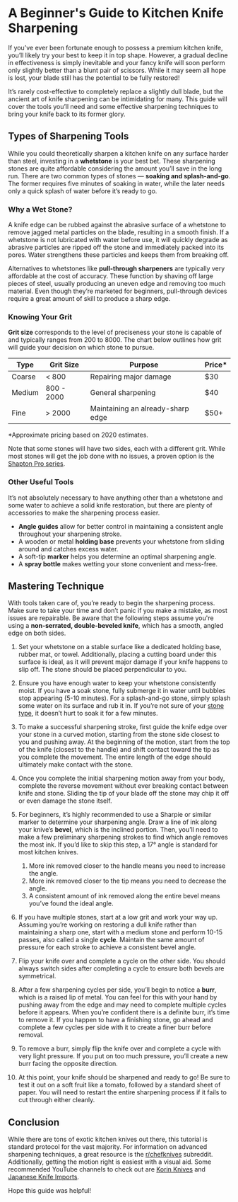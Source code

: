 # A Beginner's Guide to Kitchen Knife Sharpening
If you’ve ever been fortunate enough to possess a premium kitchen knife, you’ll likely try your best to keep it in top shape. However, a gradual decline in effectiveness is simply inevitable and your fancy knife will soon perform only slightly better than a blunt pair of scissors. While it may seem all hope is lost, your blade still has the potential to be fully restored! 

It’s rarely cost-effective to completely replace a slightly dull blade, but the ancient art of knife sharpening can be intimidating for many. This guide will cover the tools you’ll need and some effective sharpening techniques to bring your knife back to its former glory.

## Types of Sharpening Tools<a name="types-of-sharpening-tools"></a>
While you could theoretically sharpen a kitchen knife on any surface harder than steel, investing in a **whetstone** is your best bet. These sharpening stones are quite affordable considering the amount you’ll save in the long run. There are two common types of stones — **soaking and splash-and-go**. The former requires five minutes of soaking in water, while the later needs only a quick splash of water before it’s ready to go.

### Why a Wet Stone?
A knife edge can be rubbed against the abrasive surface of a whetstone to remove jagged metal particles on the blade, resulting in a smooth finish. If a whetstone is not lubricated with water before use, it will quickly degrade as abrasive particles are ripped off the stone and immediately packed into its pores. Water strengthens these particles and keeps them from breaking off.

Alternatives to whetstones like **pull-through sharpeners** are typically very affordable at the cost of accuracy. These function by shaving off large pieces of steel, usually producing an uneven edge and removing too much material. Even though they’re marketed for beginners, pull-through devices require a great amount of skill to produce a sharp edge.

### Knowing Your Grit
**Grit size** corresponds to the level of preciseness your stone is capable of and typically ranges from 200 to 8000. The chart below outlines how grit will guide your decision on which stone to pursue.

| Type | Grit Size | Purpose | Price* |
| ------ | ------ | ------ | ------ |
| Coarse | < 800 | Repairing major damage | $30 |
| Medium | 800 - 2000 | General sharpening | $40 |
| Fine | > 2000 | Maintaining an already-sharp edge | $50+ |

*Approximate pricing based on 2020 estimates.

Note that some stones will have two sides, each with a different grit. While most stones will get the job done with no issues, a proven option is the [Shapton Pro series](https://www.chefknivestogo.com/shaptonpro.html).

### Other Useful Tools
It’s not absolutely necessary to have anything other than a whetstone and some water to achieve a solid knife restoration, but there are plenty of accessories to make the sharpening process easier.
* **Angle guides** allow for better control in maintaining a consistent angle throughout your sharpening stroke.
* A wooden or metal **holding base** prevents your whetstone from sliding around and catches excess water.
* A soft-tip **marker** helps you determine an optimal sharpening angle.
* A **spray bottle** makes wetting your stone convenient and mess-free.

## Mastering Technique
With tools taken care of, you’re ready to begin the sharpening process. Make sure to take your time and don’t panic if you make a mistake, as most issues are repairable. Be aware that the following steps assume you're using a **non-serrated, double-beveled knife**, which has a smooth, angled edge on both sides. 

1. Set your whetstone on a stable surface like a dedicated holding base, rubber mat, or towel. Additionally, placing a cutting board under this surface is ideal, as it will prevent major damage if your knife happens to slip off. The stone should be placed perpendicular to you.

2. Ensure you have enough water to keep your whetstone consistently moist. If you have a soak stone, fully submerge it in water until bubbles stop appearing (5-10 minutes). For a splash-and-go stone, simply splash some water on its surface and rub it in. If you’re not sure of your [stone type](#types-of-sharpening-tools), it doesn’t hurt to soak it for a few minutes.

3. To make a successful sharpening stroke, first guide the knife edge over your stone in a curved motion, starting from the stone side closest to you and pushing away. At the beginning of the motion, start from the top of the knife (closest to the handle) and shift contact toward the tip as you complete the movement. The entire length of the edge should ultimately make contact with the stone.

4. Once you complete the initial sharpening motion away from your body, complete the reverse movement without ever breaking contact between knife and stone. Sliding the tip of your blade off the stone may chip it off or even damage the stone itself.

5. For beginners, it’s highly recommended to use a Sharpie or similar marker to determine your sharpening angle. Draw a line of ink along your knive’s **bevel**, which is the inclined portion. Then, you’ll need to make a few preliminary sharpening strokes to find which angle removes the most ink. If you’d like to skip this step, a 17° angle is standard for most kitchen knives.
    1. More ink removed closer to the handle means you need to increase the angle.
    2. More ink removed closer to the tip means you need to decrease the angle.
    3. A consistent amount of ink removed along the entire bevel means you’ve found the ideal angle.

6. If you have multiple stones, start at a low grit and work your way up. Assuming you’re working on restoring a dull knife rather than maintaining a sharp one, start with a medium stone and perform 10-15 passes, also called a single **cycle**. Maintain the same amount of pressure for each stroke to achieve a consistent bevel angle.

7. Flip your knife over and complete a cycle on the other side. You should always switch sides after completing a cycle to ensure both bevels are symmetrical.

8. After a few sharpening cycles per side, you’ll begin to notice a **burr**, which is a raised lip of metal. You can feel for this with your hand by pushing away from the edge and may need to complete multiple cycles before it appears. When you’re confident there is a definite burr, it’s time to remove it. If you happen to have a finishing stone, go ahead and complete a few cycles per side with it to create a finer burr before removal.

9. To remove a burr, simply flip the knife over and complete a cycle with very light pressure. If you put on too much pressure, you’ll create a new burr facing the opposite direction.

10. At this point, your knife should be sharpened and ready to go! Be sure to test it out on a soft fruit like a tomato, followed by a standard sheet of paper. You will need to restart the entire sharpening process if it fails to cut through either cleanly.

## Conclusion
While there are tons of exotic kitchen knives out there, this tutorial is standard protocol for the vast majority. For information on advanced sharpening techniques, a great resource is the [r/chefknives](https://www.reddit.com/r/chefknives/) subreddit. Additionally, getting the motion right is easiest with a visual aid. Some recommended YouTube channels to check out are [Korin Knives](https://www.youtube.com/user/Korinjapaneseknives/videos) and [Japanese Knife Imports](https://www.youtube.com/c/JKnifeImports/videos). 

Hope this guide was helpful!

